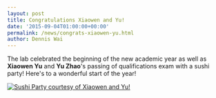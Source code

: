```yaml
---
layout: post
title: Congratulations Xiaowen and Yu!
date: '2015-09-04T01:00:00+00:00'
permalink: /news/congrats-xiaowen-yu.html
author: Dennis Wai
---
```


The lab celebrated the beginning of the new academic year as well as <strong>Xiaowen Yu</strong> and <strong>Yu Zhao</strong>'s passing of qualifications exam with a sushi party! Here's to a wonderful start of the year!

<a href="{{ site.baseurl }}/assets/images/posts/2015Sushi.jpg" data-lightbox="2015Sushi" data-title="Sushi Party courtesy of Xiaowen and Yu!">
  <img src="{{ site.baseurl }}/assets/images/posts/2015Sushi.jpg" title="Sushi Party courtesy of Xiaowen and Yu!">
</a>